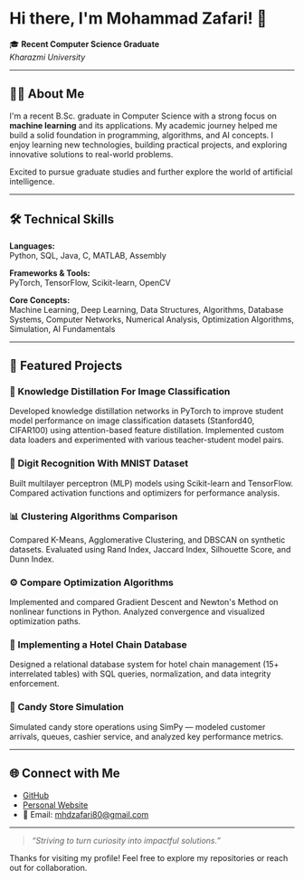 # Hi there, I'm Mohammad Zafari! 👋

🎓 **Recent Computer Science Graduate**  
_Kharazmi University_

---

## 👨‍💻 About Me

I'm a recent B.Sc. graduate in Computer Science with a strong focus on **machine learning** and its applications. My academic journey helped me build a solid foundation in programming, algorithms, and AI concepts. I enjoy learning new technologies, building practical projects, and exploring innovative solutions to real-world problems.

Excited to pursue graduate studies and further explore the world of artificial intelligence.

---

## 🛠️ Technical Skills

**Languages:**  
Python, SQL, Java, C, MATLAB, Assembly

**Frameworks & Tools:**  
PyTorch, TensorFlow, Scikit-learn, OpenCV

**Core Concepts:**  
Machine Learning, Deep Learning, Data Structures, Algorithms, Database Systems, Computer Networks, Numerical Analysis, Optimization Algorithms, Simulation, AI Fundamentals

---

## 🚀 Featured Projects

### 🔎 Knowledge Distillation For Image Classification
Developed knowledge distillation networks in PyTorch to improve student model performance on image classification datasets (Stanford40, CIFAR100) using attention-based feature distillation. Implemented custom data loaders and experimented with various teacher-student model pairs.

### 🧠 Digit Recognition With MNIST Dataset
Built multilayer perceptron (MLP) models using Scikit-learn and TensorFlow. Compared activation functions and optimizers for performance analysis.

### 📊 Clustering Algorithms Comparison
Compared K-Means, Agglomerative Clustering, and DBSCAN on synthetic datasets. Evaluated using Rand Index, Jaccard Index, Silhouette Score, and Dunn Index.

### ⚙️ Compare Optimization Algorithms
Implemented and compared Gradient Descent and Newton's Method on nonlinear functions in Python. Analyzed convergence and visualized optimization paths.

### 🏨 Implementing a Hotel Chain Database
Designed a relational database system for hotel chain management (15+ interrelated tables) with SQL queries, normalization, and data integrity enforcement.

### 🍬 Candy Store Simulation
Simulated candy store operations using SimPy — modeled customer arrivals, queues, cashier service, and analyzed key performance metrics.

---

## 🌐 Connect with Me

- [GitHub](https://github.com/m-zafari)
- [Personal Website](https://m-zafari.github.io/)
- 📧 Email: mhdzafari80@gmail.com

---

> _“Striving to turn curiosity into impactful solutions.”_

Thanks for visiting my profile! Feel free to explore my repositories or reach out for collaboration.
